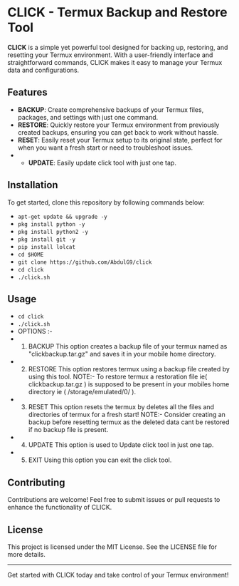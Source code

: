 # CLICK - Termux Backup and Restore Tool

**CLICK** is a simple yet powerful tool designed for backing up, restoring, and resetting your Termux environment. With a user-friendly interface and straightforward commands, CLICK makes it easy to manage your Termux data and configurations. 

## Features

- **BACKUP**: Create comprehensive backups of your Termux files, packages, and settings with just one command.
- **RESTORE**: Quickly restore your Termux environment from previously created backups, ensuring you can get back to work without hassle.
- **RESET**: Easily reset your Termux setup to its original state, perfect for when you want a fresh start or need to troubleshoot issues.
- - **UPDATE**: Easily update click tool with just one tap.

## Installation

To get started, clone this repository by following commands below:
* `apt-get update && upgrade -y`
* `pkg install python -y`
* `pkg install python2 -y`
* `pkg install git -y`
* `pip install lolcat`
* `cd $HOME`
* `git clone https://github.com/AbdulG9/click`
* `cd click`
* `./click.sh`

## Usage

* `cd click`
* `./click.sh`
* OPTIONS :-
* 1) BACKUP
     This option creates a backup file of your termux named as "clickbackup.tar.gz" and saves it in your mobile home directory.
* 2) RESTORE
     This option restores termux using a backup file created by using this tool.
     NOTE:- To restore termux a restoration file ie( clickbackup.tar.gz ) is supposed to be present in your mobiles home directory ie ( /storage/emulated/0/ ).
* 3) RESET
      This option resets the termux by deletes all the files and directories of termux for a fresh start!
      NOTE:- Consider creating an backup before resetting termux as the deleted data cant be restored if no backup file is present.
* 4) UPDATE
     This option is used to Update click tool in just one tap.
* 5) EXIT
     Using this option you can exit the click tool.

## Contributing

Contributions are welcome! Feel free to submit issues or pull requests to enhance the functionality of CLICK.

## License

This project is licensed under the MIT License. See the LICENSE file for more details.

---

Get started with CLICK today and take control of your Termux environment!
